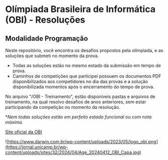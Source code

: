 # Olímpiada Brasileira de Informática (OBI) - Resoluções
## Modalidade Programação

Neste repositório, você encontra os desafios propostos pela olímpiada, e as soluções que submeti no momento da prova.  
- Todas as soluções estão no mesmo estado da submissão em tempo de prova.  
- Caminhos de competições que participei possuem os documentos PDF disponibilizados aos competidores no dia das provas e a solução disponibilizada momentos após o encerramento do tempo de prova.

No arquivo "/OBI - Treinamento", estão disponíveis pastas e arquivos de treinamento, na qual resolvo desafios de anos anteriores, sem estar participando da competição no momento da resolução.

**Nem todas soluções estão em perfeito estado funcional ou com nota máxima.*

[Site oficial da OBI](https://olimpiada.ic.unicamp.br/)

![https://www.darwin.com.br/wp-content/uploads/2023/05/logo_obi.png](https://jornal.unicamp.br/wp-content/uploads/sites/32/2024/04/Age_20240412_OBI_Capa.jpg)
